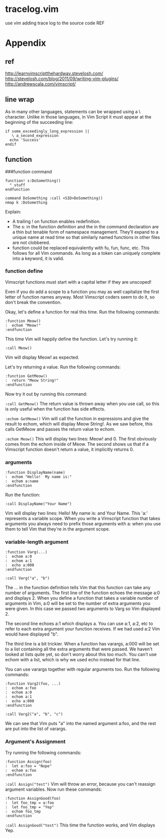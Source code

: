 # tracelog.vim
use vim adding trace log to the source code
REF

# Appendix
## ref
http://learnvimscriptthehardway.stevelosh.com/  
http://stevelosh.com/blog/2011/09/writing-vim-plugins/  
http://andrewscala.com/vimscript/  

## line wrap
As in many other languages, statements can be wrapped using a \ character. Unlike in those languages, in Vim Script it must appear at the beginning of the succeeding line:
```vimscript
if some_exceedingly_long_expression ||
   \ a_second_expression
  echo 'Success'
endif
```
## function

###function command

```vimscript
function! s:DoSomething()
  " stuff
endfunction
 
command DoSomething :call <SID>DoSomething()
nmap k :DoSomething
```
Explain:
  - A trailing ! on function enables redefinition.
  - The s: in the function definition and the <SID> in the command declaration are a thin but tenable form of namespace management.
  They’ll expand to a unique name at read time so that similarly named functions in other files are not clobbered.
  - function could be replaced equivalently with fu, fun, func, etc. This follows for all Vim commands.
  As long as a token can uniquely complete into a keyword, it is valid.

### function define
Vimscript functions must start with a capital letter if they are unscoped!

Even if you do add a scope to a function you may as well capitalize the first letter of function names anyway. Most Vimscript coders seem to do it, so don't break the convention.

Okay, let's define a function for real this time. Run the following commands:
```
:function Meow()
:  echom "Meow!"
:endfunction
```
This time Vim will happily define the function. Let's try running it:

`:call Meow()`

Vim will display Meow! as expected.

Let's try returning a value. Run the following commands:
```
:function GetMeow()
:  return "Meow String!"
:endfunction
```
Now try it out by running this command:

`:call GetMeow()`
The return value is thrown away when you use call, so this is only useful when the function has side effects.

`:echom GetMeow()`
Vim will call the function in expressions and give the result to echom, which will display Meow String!.
As we saw before, this calls GetMeow and passes the return value to echom.

`:echom Meow()`
This will display two lines: Meow! and 0. The first obviously comes from the echom inside of Meow. The second shows us that if a Vimscript function doesn't return a value, it implicitly returns 0. 

### arguments
```vimscript
:function DisplayName(name)
:  echom "Hello!  My name is:"
:  echom a:name
:endfunction
```
Run the function:

`:call DisplayName("Your Name")`

Vim will display two lines: Hello! My name is: and Your Name.
This 'a:' represents a variable scope. When you write a Vimscript function that takes arguments you always need to prefix those arguments with a: when you use them to tell Vim that they're in the argument scope.

### variable-length argument
```vimscript
:function Varg(...)
:  echom a:0
:  echom a:1
:  echo a:000
:endfunction
```
`:call Varg("a", "b")`

The ... in the function definition tells Vim that this function can take any number of arguments.
The first line of the function echoes the message a:0 and displays 2. When you define a function that takes a variable number of arguments in Vim, a:0 will be set to the number of extra arguments you were given. In this case we passed two arguments to Varg so Vim displayed 2.

The second line echoes a:1 which displays a. You can use a:1, a:2, etc to refer to each extra argument your function receives. If we had used a:2 Vim would have displayed "b".

The third line is a bit trickier. When a function has varargs, a:000 will be set to a list containing all the extra arguments that were passed. We haven't looked at lists quite yet, so don't worry about this too much. You can't use echom with a list, which is why we used echo instead for that line.

You can use varargs together with regular arguments too. Run the following commands:

```
:function Varg2(foo, ...)
:  echom a:foo
:  echom a:0
:  echom a:1
:  echo a:000
:endfunction
```
`:call Varg2("a", "b", "c")`

We can see that Vim puts "a" into the named argument a:foo, and the rest are put into the list of varargs.

### Argument's Assignment

Try running the following commands:
```vimscript
:function Assign(foo)
:  let a:foo = "Nope"
:  echom a:foo
:endfunction
```
`:call Assign("test")`
Vim will throw an error, because you can't reassign argument variables. Now run these commands:
```vimscript
:function AssignGood(foo)
:  let foo_tmp = a:foo
:  let foo_tmp = "Yep"
:  echom foo_tmp
:endfunction
```
`:call AssignGood("test")`
This time the function works, and Vim displays Yep.

